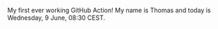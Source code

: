 My first ever working GitHub Action!
My name is Thomas and today is Wednesday, 9 June, 08:30 CEST. 
